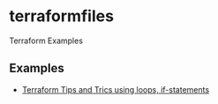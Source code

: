 # terraformfiles
Terraform Examples

## Examples

- [Terraform Tips and Trics using loops, if-statements](https://blog.gruntwork.io/terraform-tips-tricks-loops-if-statements-and-gotchas-f739bbae55f9)
